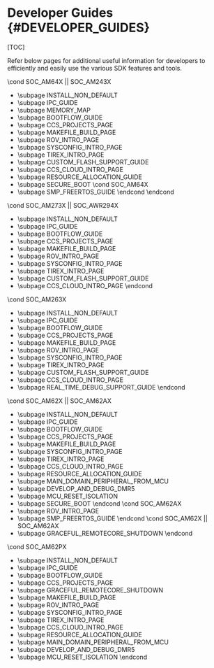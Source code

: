 # Developer Guides {#DEVELOPER_GUIDES}

[TOC]

Refer below pages for additional useful information for developers to efficiently and easily use the various
SDK features and tools.

\cond SOC_AM64X || SOC_AM243X
- \subpage INSTALL_NON_DEFAULT
- \subpage IPC_GUIDE
- \subpage MEMORY_MAP
- \subpage BOOTFLOW_GUIDE
- \subpage CCS_PROJECTS_PAGE
- \subpage MAKEFILE_BUILD_PAGE
- \subpage ROV_INTRO_PAGE
- \subpage SYSCONFIG_INTRO_PAGE
- \subpage TIREX_INTRO_PAGE
- \subpage CUSTOM_FLASH_SUPPORT_GUIDE
- \subpage CCS_CLOUD_INTRO_PAGE
- \subpage RESOURCE_ALLOCATION_GUIDE
- \subpage SECURE_BOOT
\cond SOC_AM64X
- \subpage SMP_FREERTOS_GUIDE
\endcond
\endcond

\cond SOC_AM273X || SOC_AWR294X
- \subpage INSTALL_NON_DEFAULT
- \subpage IPC_GUIDE
- \subpage BOOTFLOW_GUIDE
- \subpage CCS_PROJECTS_PAGE
- \subpage MAKEFILE_BUILD_PAGE
- \subpage ROV_INTRO_PAGE
- \subpage SYSCONFIG_INTRO_PAGE
- \subpage TIREX_INTRO_PAGE
- \subpage CUSTOM_FLASH_SUPPORT_GUIDE
- \subpage CCS_CLOUD_INTRO_PAGE
\endcond

\cond SOC_AM263X
- \subpage INSTALL_NON_DEFAULT
- \subpage IPC_GUIDE
- \subpage BOOTFLOW_GUIDE
- \subpage CCS_PROJECTS_PAGE
- \subpage MAKEFILE_BUILD_PAGE
- \subpage ROV_INTRO_PAGE
- \subpage SYSCONFIG_INTRO_PAGE
- \subpage TIREX_INTRO_PAGE
- \subpage CUSTOM_FLASH_SUPPORT_GUIDE
- \subpage CCS_CLOUD_INTRO_PAGE
- \subpage REAL_TIME_DEBUG_SUPPORT_GUIDE
\endcond

\cond SOC_AM62X || SOC_AM62AX
- \subpage INSTALL_NON_DEFAULT
- \subpage IPC_GUIDE
- \subpage BOOTFLOW_GUIDE
- \subpage CCS_PROJECTS_PAGE
- \subpage MAKEFILE_BUILD_PAGE
- \subpage SYSCONFIG_INTRO_PAGE
- \subpage TIREX_INTRO_PAGE
- \subpage CCS_CLOUD_INTRO_PAGE
- \subpage RESOURCE_ALLOCATION_GUIDE
- \subpage MAIN_DOMAIN_PERIPHERAL_FROM_MCU
- \subpage DEVELOP_AND_DEBUG_DMR5
- \subpage MCU_RESET_ISOLATION
- \subpage SECURE_BOOT
\endcond
\cond SOC_AM62AX
- \subpage ROV_INTRO_PAGE
- \subpage SMP_FREERTOS_GUIDE
\endcond
\cond SOC_AM62X || SOC_AM62AX
- \subpage GRACEFUL_REMOTECORE_SHUTDOWN
\endcond


\cond SOC_AM62PX
- \subpage INSTALL_NON_DEFAULT
- \subpage IPC_GUIDE
- \subpage BOOTFLOW_GUIDE
- \subpage CCS_PROJECTS_PAGE
- \subpage GRACEFUL_REMOTECORE_SHUTDOWN
- \subpage MAKEFILE_BUILD_PAGE
- \subpage ROV_INTRO_PAGE
- \subpage SYSCONFIG_INTRO_PAGE
- \subpage TIREX_INTRO_PAGE
- \subpage CCS_CLOUD_INTRO_PAGE
- \subpage RESOURCE_ALLOCATION_GUIDE
- \subpage MAIN_DOMAIN_PERIPHERAL_FROM_MCU
- \subpage DEVELOP_AND_DEBUG_DMR5
- \subpage MCU_RESET_ISOLATION
\endcond